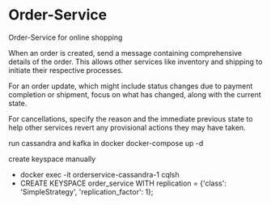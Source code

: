 # Order-Service
Order-Service for online shopping

When an order is created, send a message containing comprehensive details of the order. This allows other services like inventory and shipping to initiate their respective processes.

For an order update, which might include status changes due to payment completion or shipment, focus on what has changed, along with the current state.

For cancellations, specify the reason and the immediate previous state to help other services revert any provisional actions they may have taken.

run cassandra and kafka in docker
docker-compose up -d


create keyspace manually
- docker exec -it orderservice-cassandra-1 cqlsh
- CREATE KEYSPACE order_service WITH replication = {'class': 'SimpleStrategy', 'replication_factor': 1};
